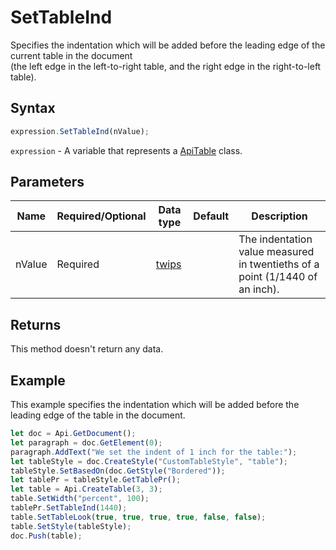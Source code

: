 # SetTableInd

Specifies the indentation which will be added before the leading edge of the current table in the document\
(the left edge in the left-to-right table, and the right edge in the right-to-left table).

## Syntax

```javascript
expression.SetTableInd(nValue);
```

`expression` - A variable that represents a [ApiTable](../ApiTable.md) class.

## Parameters

| **Name** | **Required/Optional** | **Data type** | **Default** | **Description** |
| ------------- | ------------- | ------------- | ------------- | ------------- |
| nValue | Required | [twips](../../Enumeration/twips.md) |  | The indentation value measured in twentieths of a point (1/1440 of an inch). |

## Returns

This method doesn't return any data.

## Example

This example specifies the indentation which will be added before the leading edge of the table in the document.

```javascript editor-docx
let doc = Api.GetDocument();
let paragraph = doc.GetElement(0);
paragraph.AddText("We set the indent of 1 inch for the table:");
let tableStyle = doc.CreateStyle("CustomTableStyle", "table");
tableStyle.SetBasedOn(doc.GetStyle("Bordered"));
let tablePr = tableStyle.GetTablePr();
let table = Api.CreateTable(3, 3);
table.SetWidth("percent", 100);
tablePr.SetTableInd(1440);
table.SetTableLook(true, true, true, true, false, false);
table.SetStyle(tableStyle);
doc.Push(table);
```
